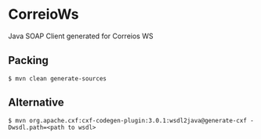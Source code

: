 # CorreioWs

Java SOAP Client generated for Correios WS

## Packing

```
$ mvn clean generate-sources
```

## Alternative

```
$ mvn org.apache.cxf:cxf-codegen-plugin:3.0.1:wsdl2java@generate-cxf -Dwsdl.path=<path to wsdl>
```


